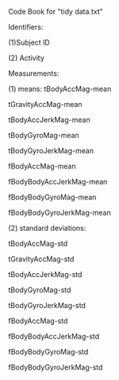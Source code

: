 Code Book for "tidy data.txt"

Identifiers:

(1)Subject ID

(2) Activity



Measurements:

(1) means:
tBodyAccMag-mean

tGravityAccMag-mean

tBodyAccJerkMag-mean

tBodyGyroMag-mean

tBodyGyroJerkMag-mean

fBodyAccMag-mean

fBodyBodyAccJerkMag-mean

fBodyBodyGyroMag-mean

fBodyBodyGyroJerkMag-mean

(2) standard deviations:

tBodyAccMag-std

tGravityAccMag-std

tBodyAccJerkMag-std

tBodyGyroMag-std

tBodyGyroJerkMag-std

fBodyAccMag-std

fBodyBodyAccJerkMag-std

fBodyBodyGyroMag-std

fBodyBodyGyroJerkMag-std
